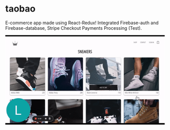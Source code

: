 # taobao
E-commerce app made using React-Redux! Integrated Firebase-auth and Firebase-database, Stripe Checkout Payments Processing (Test).  

![](https://github.com/laiweileeee/taobao/blob/master/taobao.gif)
